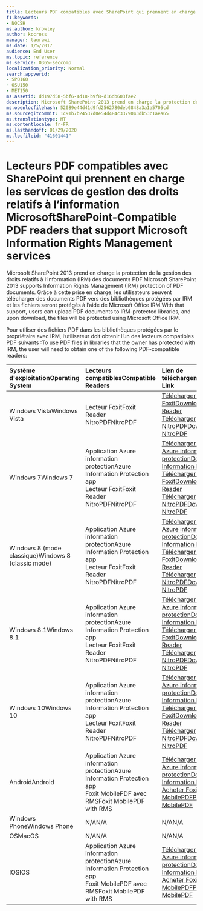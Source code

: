 ```yaml
---
title: Lecteurs PDF compatibles avec SharePoint qui prennent en charge les services de gestion des droits relatifs à l’information Microsoft
f1.keywords:
- NOCSH
ms.author: krowley
author: kccross
manager: laurawi
ms.date: 1/5/2017
audience: End User
ms.topic: reference
ms.service: O365-seccomp
localization_priority: Normal
search.appverid:
- SPO160
- OSU150
- MET150
ms.assetid: dd197d58-5bf6-4d18-b9f8-d16db603fae2
description: Microsoft SharePoint 2013 prend en charge la protection de la gestion des droits relatifs à l’information (IRM) des documents PDF. Grâce à cette prise en charge, les utilisateurs peuvent télécharger des documents PDF vers des bibliothèques protégées par IRM et les fichiers seront protégés à l’aide de Microsoft Office IRM.
ms.openlocfilehash: 52089e44d41d9fd2562780deb0848a3a1a5705cd
ms.sourcegitcommit: 1c91b7b24537d0e54d484c3379043db53c1aea65
ms.translationtype: MT
ms.contentlocale: fr-FR
ms.lasthandoff: 01/29/2020
ms.locfileid: "41601441"
---
```

# <a name="sharepoint-compatible-pdf-readers-that-support-microsoft-information-rights-management-services"></a><span data-ttu-id="47d47-104">Lecteurs PDF compatibles avec SharePoint qui prennent en charge les services de gestion des droits relatifs à l’information Microsoft</span><span class="sxs-lookup"><span data-stu-id="47d47-104">SharePoint-Compatible PDF readers that support Microsoft Information Rights Management services</span></span>

<span data-ttu-id="47d47-105">Microsoft SharePoint 2013 prend en charge la protection de la gestion des droits relatifs à l’information (IRM) des documents PDF.</span><span class="sxs-lookup"><span data-stu-id="47d47-105">Microsoft SharePoint 2013 supports Information Rights Management (IRM) protection of PDF documents.</span></span> <span data-ttu-id="47d47-106">Grâce à cette prise en charge, les utilisateurs peuvent télécharger des documents PDF vers des bibliothèques protégées par IRM et les fichiers seront protégés à l’aide de Microsoft Office IRM.</span><span class="sxs-lookup"><span data-stu-id="47d47-106">With that support, users can upload PDF documents to IRM-protected libraries, and upon download, the files will be protected using Microsoft Office IRM.</span></span>
  
<span data-ttu-id="47d47-107">Pour utiliser des fichiers PDF dans les bibliothèques protégées par le propriétaire avec IRM, l’utilisateur doit obtenir l’un des lecteurs compatibles PDF suivants :</span><span class="sxs-lookup"><span data-stu-id="47d47-107">To use PDF files in libraries that the owner has protected with IRM, the user will need to obtain one of the following PDF-compatible readers:</span></span>
  
|<span data-ttu-id="47d47-108">**Système d'exploitation**</span><span class="sxs-lookup"><span data-stu-id="47d47-108">**Operating System**</span></span>|<span data-ttu-id="47d47-109">**Lecteurs compatibles**</span><span class="sxs-lookup"><span data-stu-id="47d47-109">**Compatible Readers**</span></span>|<span data-ttu-id="47d47-110">**Lien de téléchargement**</span><span class="sxs-lookup"><span data-stu-id="47d47-110">**Download Link**</span></span>|
|:-----|:-----|:-----|
|<span data-ttu-id="47d47-111">Windows Vista</span><span class="sxs-lookup"><span data-stu-id="47d47-111">Windows Vista</span></span>  <br/> |<span data-ttu-id="47d47-112">Lecteur Foxit</span><span class="sxs-lookup"><span data-stu-id="47d47-112">Foxit Reader</span></span>  <br/> <span data-ttu-id="47d47-113">NitroPDF</span><span class="sxs-lookup"><span data-stu-id="47d47-113">NitroPDF</span></span>  <br/> |[<span data-ttu-id="47d47-114">Télécharger le lecteur Foxit</span><span class="sxs-lookup"><span data-stu-id="47d47-114">Download Foxit Reader</span></span>](https://go.microsoft.com/fwlink/?linkid=253210) <br/> [<span data-ttu-id="47d47-115">Télécharger NitroPDF</span><span class="sxs-lookup"><span data-stu-id="47d47-115">Download NitroPDF</span></span>](https://www.gonitro.com/pdf-reader) <br/> |
|<span data-ttu-id="47d47-116">Windows 7</span><span class="sxs-lookup"><span data-stu-id="47d47-116">Windows 7</span></span>  <br/> |<span data-ttu-id="47d47-117">Application Azure information protection</span><span class="sxs-lookup"><span data-stu-id="47d47-117">Azure Information Protection app</span></span>  <br/> <span data-ttu-id="47d47-118">Lecteur Foxit</span><span class="sxs-lookup"><span data-stu-id="47d47-118">Foxit Reader</span></span>  <br/> <span data-ttu-id="47d47-119">NitroPDF</span><span class="sxs-lookup"><span data-stu-id="47d47-119">NitroPDF</span></span>  <br/> |[<span data-ttu-id="47d47-120">Télécharger l’application Azure information protection</span><span class="sxs-lookup"><span data-stu-id="47d47-120">Download Azure Information Protection app</span></span>](https://go.microsoft.com/fwlink/?linkid=837797) <br/> [<span data-ttu-id="47d47-121">Télécharger le lecteur Foxit</span><span class="sxs-lookup"><span data-stu-id="47d47-121">Download Foxit Reader</span></span>](https://go.microsoft.com/fwlink/?linkid=253210) <br/> [<span data-ttu-id="47d47-122">Télécharger NitroPDF</span><span class="sxs-lookup"><span data-stu-id="47d47-122">Download NitroPDF</span></span>](https://www.gonitro.com/pdf-reader) <br/> |
|<span data-ttu-id="47d47-123">Windows 8 (mode classique)</span><span class="sxs-lookup"><span data-stu-id="47d47-123">Windows 8 (classic mode)</span></span>  <br/> |<span data-ttu-id="47d47-124">Application Azure information protection</span><span class="sxs-lookup"><span data-stu-id="47d47-124">Azure Information Protection app</span></span>  <br/> <span data-ttu-id="47d47-125">Lecteur Foxit</span><span class="sxs-lookup"><span data-stu-id="47d47-125">Foxit Reader</span></span>  <br/> <span data-ttu-id="47d47-126">NitroPDF</span><span class="sxs-lookup"><span data-stu-id="47d47-126">NitroPDF</span></span>  <br/> |[<span data-ttu-id="47d47-127">Télécharger l’application Azure information protection</span><span class="sxs-lookup"><span data-stu-id="47d47-127">Download Azure Information Protection app</span></span>](https://go.microsoft.com/fwlink/?linkid=837797) <br/> [<span data-ttu-id="47d47-128">Télécharger le lecteur Foxit</span><span class="sxs-lookup"><span data-stu-id="47d47-128">Download Foxit Reader</span></span>](https://go.microsoft.com/fwlink/?linkid=253210) <br/> [<span data-ttu-id="47d47-129">Télécharger NitroPDF</span><span class="sxs-lookup"><span data-stu-id="47d47-129">Download NitroPDF</span></span>](https://www.gonitro.com/pdf-reader) <br/> |
|<span data-ttu-id="47d47-130">Windows 8.1</span><span class="sxs-lookup"><span data-stu-id="47d47-130">Windows 8.1</span></span>  <br/> |<span data-ttu-id="47d47-131">Application Azure information protection</span><span class="sxs-lookup"><span data-stu-id="47d47-131">Azure Information Protection app</span></span>  <br/> <span data-ttu-id="47d47-132">Lecteur Foxit</span><span class="sxs-lookup"><span data-stu-id="47d47-132">Foxit Reader</span></span>  <br/> <span data-ttu-id="47d47-133">NitroPDF</span><span class="sxs-lookup"><span data-stu-id="47d47-133">NitroPDF</span></span>  <br/> |[<span data-ttu-id="47d47-134">Télécharger l’application Azure information protection</span><span class="sxs-lookup"><span data-stu-id="47d47-134">Download Azure Information Protection app</span></span>](https://go.microsoft.com/fwlink/?linkid=837797) <br/> [<span data-ttu-id="47d47-135">Télécharger le lecteur Foxit</span><span class="sxs-lookup"><span data-stu-id="47d47-135">Download Foxit Reader</span></span>](https://go.microsoft.com/fwlink/?linkid=253210) <br/> [<span data-ttu-id="47d47-136">Télécharger NitroPDF</span><span class="sxs-lookup"><span data-stu-id="47d47-136">Download NitroPDF</span></span>](https://www.gonitro.com/pdf-reader) <br/> |
|<span data-ttu-id="47d47-137">Windows 10</span><span class="sxs-lookup"><span data-stu-id="47d47-137">Windows 10</span></span>  <br/> |<span data-ttu-id="47d47-138">Application Azure information protection</span><span class="sxs-lookup"><span data-stu-id="47d47-138">Azure Information Protection app</span></span>  <br/> <span data-ttu-id="47d47-139">Lecteur Foxit</span><span class="sxs-lookup"><span data-stu-id="47d47-139">Foxit Reader</span></span>  <br/> <span data-ttu-id="47d47-140">NitroPDF</span><span class="sxs-lookup"><span data-stu-id="47d47-140">NitroPDF</span></span>  <br/> |[<span data-ttu-id="47d47-141">Télécharger l’application Azure information protection</span><span class="sxs-lookup"><span data-stu-id="47d47-141">Download Azure Information Protection app</span></span>](https://go.microsoft.com/fwlink/?linkid=837797) <br/> [<span data-ttu-id="47d47-142">Télécharger le lecteur Foxit</span><span class="sxs-lookup"><span data-stu-id="47d47-142">Download Foxit Reader</span></span>](https://go.microsoft.com/fwlink/?linkid=253210) <br/> [<span data-ttu-id="47d47-143">Télécharger NitroPDF</span><span class="sxs-lookup"><span data-stu-id="47d47-143">Download NitroPDF</span></span>](https://www.gonitro.com/pdf-reader) <br/> |
|<span data-ttu-id="47d47-144">Android</span><span class="sxs-lookup"><span data-stu-id="47d47-144">Android</span></span>  <br/> |<span data-ttu-id="47d47-145">Application Azure information protection</span><span class="sxs-lookup"><span data-stu-id="47d47-145">Azure Information Protection app</span></span>  <br/> <span data-ttu-id="47d47-146">Foxit MobilePDF avec RMS</span><span class="sxs-lookup"><span data-stu-id="47d47-146">Foxit MobilePDF with RMS</span></span>  <br/> |[<span data-ttu-id="47d47-147">Télécharger l’application Azure information protection</span><span class="sxs-lookup"><span data-stu-id="47d47-147">Download Azure Information Protection app</span></span>](https://go.microsoft.com/fwlink/?linkid=836827) <br/> [<span data-ttu-id="47d47-148">Acheter Foxit MobilePDF</span><span class="sxs-lookup"><span data-stu-id="47d47-148">Purchase Foxit MobilePDF</span></span>](https://play.google.com/store/apps/details?id=com.foxit.mobile.pdf.lite) <br/> |
|<span data-ttu-id="47d47-149">Windows Phone</span><span class="sxs-lookup"><span data-stu-id="47d47-149">Windows Phone</span></span>  <br/> |<span data-ttu-id="47d47-150">N/A</span><span class="sxs-lookup"><span data-stu-id="47d47-150">N/A</span></span>  <br/> |<span data-ttu-id="47d47-151">N/A</span><span class="sxs-lookup"><span data-stu-id="47d47-151">N/A</span></span>  <br/> |
|<span data-ttu-id="47d47-152">OS</span><span class="sxs-lookup"><span data-stu-id="47d47-152">MacOS</span></span>  <br/> |<span data-ttu-id="47d47-153">N/A</span><span class="sxs-lookup"><span data-stu-id="47d47-153">N/A</span></span>  <br/> |<span data-ttu-id="47d47-154">N/A</span><span class="sxs-lookup"><span data-stu-id="47d47-154">N/A</span></span>  <br/> |
|<span data-ttu-id="47d47-155">IOS</span><span class="sxs-lookup"><span data-stu-id="47d47-155">IOS</span></span>  <br/> |<span data-ttu-id="47d47-156">Application Azure information protection</span><span class="sxs-lookup"><span data-stu-id="47d47-156">Azure Information Protection app</span></span>  <br/> <span data-ttu-id="47d47-157">Foxit MobilePDF avec RMS</span><span class="sxs-lookup"><span data-stu-id="47d47-157">Foxit MobilePDF with RMS</span></span>  <br/> |[<span data-ttu-id="47d47-158">Télécharger l’application Azure information protection</span><span class="sxs-lookup"><span data-stu-id="47d47-158">Download Azure Information Protection app</span></span>](https://go.microsoft.com/fwlink/?linkid=836828) <br/> [<span data-ttu-id="47d47-159">Acheter Foxit MobilePDF</span><span class="sxs-lookup"><span data-stu-id="47d47-159">Purchase Foxit MobilePDF</span></span>](https://play.google.com/store/apps/details?id=com.foxit.mobile.pdf.lite) <br/> |
   

